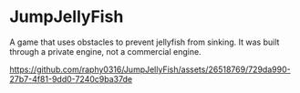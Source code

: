 # JumpJellyFish

A game that uses obstacles to prevent jellyfish from sinking. It was built through a private engine, not a commercial engine.

https://github.com/raphy0316/JumpJellyFish/assets/26518769/729da990-27b7-4f81-9dd0-7240c9ba37de

